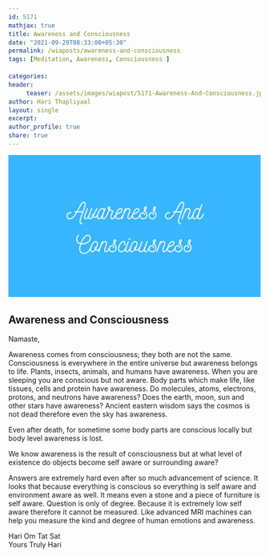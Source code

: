 ```yaml
--- 
id: 5171
mathjax: true  
title: Awareness and Consciousness
date: "2021-09-29T08:33:00+05:30"
permalink: /wiaposts/awareness-and-consciousness
tags: [Meditation, Awareness, Consciousness ]    

categories: 
header:
     teaser: /assets/images/wiapost/5171-Awareness-And-Consciousness.jpg
author: Hari Thapliyaal 
layout: single 
excerpt:  
author_profile: true 
share: true 
---
```


![Awareness and Consciousness](/assets/images/wiapost/5171-Awareness-And-Consciousness.jpg)

## Awareness and Consciousness

    
Namaste,    
    
Awareness comes from consciousness; they both are not the same. Consciousness is everywhere in the entire universe but awareness belongs to life. Plants, insects, animals, and humans have awareness. When you are sleeping you are conscious but not aware. Body parts which make life, like tissues, cells and protein have awareness. Do molecules, atoms, electrons, protons, and neutrons have awareness? Does the earth, moon, sun and other stars have awareness? Ancient eastern wisdom says the cosmos is not dead therefore even the sky has awareness.    
    
Even after death, for sometime some body parts are conscious locally but body level awareness is lost.    
    
We know awareness is the result of consciousness but at what level of existence do objects become self aware or surrounding aware?     
    
Answers are extremely hard even after so much advancement of science. It looks that because everything is conscious so everything is self aware and environment aware as well. It means even a stone and a piece of furniture is self aware. Question is only of degree. Because it is extremely low self aware therefore it cannot be measured. Like advanced MRI machines can help you measure the kind and degree of human emotions and awareness.     
    
Hari Om Tat Sat     
Yours Truly Hari    
